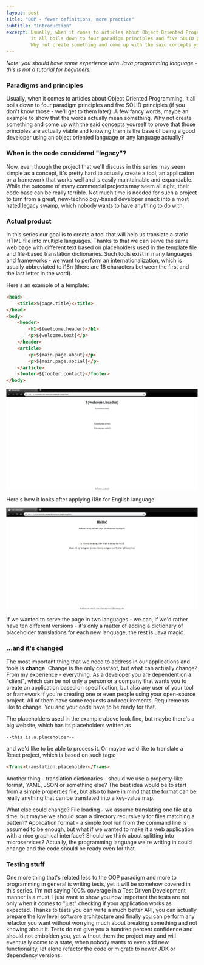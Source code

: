 ```yaml
---
layout: post
title: "OOP - fewer definitions, more practice"
subtitle: "Introduction"
excerpt: Usually, when it comes to articles about Object Oriented Programming,
         it all boils down to four paradigm principles and five SOLID principles.
         Why not create something and come up with the said concepts yourself?
---
```

*Note: you should have some experience with Java programming language -
this is not a tutorial for beginners.*

### Paradigms and principles
Usually, when it comes to articles about Object Oriented Programming, it all boils down to
four paradigm principles and five SOLID principles (if you don't know those - we'll get to them later).
A few fancy words, maybe an example to show that the words actually mean something.
Why not create something and come up with the said concepts yourself to prove that those principles
are actually viable and knowing them is the base of being a good developer
using an object oriented language or any language actually?

### When is the code considered "legacy"?
Now, even though the project that we'll discuss in this series may seem simple as a concept,
it's pretty hard to actually create a tool, an application or a framework that works well
and is easily maintainable and expandable. While the outcome of many commercial projects may seem
all right, their code base can be really terrible. Not much time is needed for such a project
to turn from a great, new-technology-based developer snack into a most hated legacy swamp,
which nobody wants to have anything to do with.

### Actual product
In this series our goal is to create a tool that will help us translate a static HTML file into multiple languages.
Thanks to that we can serve the same web page with different text based on placeholders used
in the template file and file-based translation dictionaries. Such tools exist in many languages and frameworks -
we want to perform an internationalization, which is usually abbreviated to i18n (there are 18 characters
between the first and the last letter in the word).

Here's an example of a template:

```html
<head>
    <title>${page.title}</title>
</head>
<body>
    <header>
        <h1>${welcome.header}</h1>
        <p>${welcome.text}</p>
    </header>
    <article>
        <p>${main.page.about}</p>
        <p>${main.page.social}</p>
    </article>
    <footer>${footer.contact}</footer>
</body>
```
    
![Page with templates](/assets/img/OOP-intro/template.jpg)

Here's how it looks after applying i18n for English language:

![Page translated to English](/assets/img/OOP-intro/eng.jpg)

If we wanted to serve the page in two languages - we can, if we'd rather have ten different versions - it's only
a matter of adding a dictionary of placeholder translations for each new language, the rest is Java magic. 

### ...and it's changed
The most important thing that we need to address in our applications and tools is **change**. Change is the only
constant, but what can actually change? From my experience - everything. As a developer you are dependent on
a "client", which can be not only a person or a company that wants you to create an application based on
specification, but also any user of your tool or framework if you're creating one or even people using your
open-source project. All of them have some requests and requirements. Requirements like to change.
You and your code have to be ready for that.

The placeholders used in the example above look fine, but maybe there's a big website, which has its placeholders
written as 

```
--this.is.a.placeholder--
```
    
and we'd like to be able to process it. Or maybe we'd like to translate a React project, which is based on
such tags:

```html
<Trans>translation.placeholder</Trans>
```
    
Another thing - translation dictionaries - should we use a property-like format, YAML, JSON or something else? The best idea would
be to start from a simple properties file, but also to have in mind that the format can be really anything that can be
translated into a key-value map.

What else could change? File loading - we assume translating one file at a time, but maybe we should scan
a directory recursively for files matching a pattern? Application format - a simple tool run from the command line
is assumed to be enough, but what if we wanted to make it a web application with a nice graphical interface?
Should we think about splitting into microservices? Actually, the programming language we're writing in
could change and the code should be ready even for that.

### Testing stuff
One more thing that's related less to the OOP paradigm and more to programming in general is writing tests,
yet it will be somehow covered in this series. I'm not saying 100% coverage in a Test Driven Development manner
is a must. I just want to show you how important the tests are not only when it comes to "just" checking if
your application works as expected. Thanks to tests you can write a much better API, you can actually prepare 
the low level software architecture and finally you can perform any refactor you want without worrying much about 
breaking something and not knowing about it. Tests do not give you a hundred percent confidence and
should not embolden you, yet without them the project may and will eventually come to a state,
when nobody wants to even add new functionality, let alone refactor the code or migrate to newer JDK
or dependency versions.  

